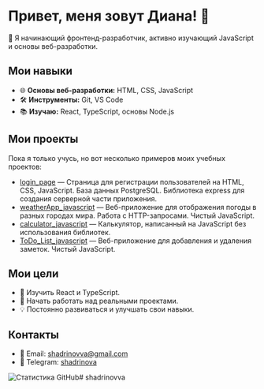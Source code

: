 # Привет, меня зовут Диана! 👋

🚀 Я начинающий фронтенд-разработчик, активно изучающий JavaScript и основы веб-разработки. 

## Мои навыки
- 🌐 **Основы веб-разработки:** HTML, CSS, JavaScript
- 🛠️ **Инструменты:** Git, VS Code
- 📚 **Изучаю:** React, TypeScript, основы Node.js

## Мои проекты
Пока я только учусь, но вот несколько примеров моих учебных проектов:
- [login_page](https://github.com/shadrinovva/login_page) — Страница для регистрации пользователей на HTML, CSS, JavaScript. База данных PostgreSQL. Библиотека express для создания серверной части приложения.
- [weatherApp_javascript](https://github.com/shadrinovva/weatherApp_javascript) — Веб-приложение для отображения погоды в разных городах мира. Работа с HTTP-запросами. Чистый JavaScript.
- [calculator_javascript](https://github.com/shadrinovva/calculator_javascript) — Калькулятор, написанный на JavaScript без использования библиотек.
- [ToDo_List_javascript](https://github.com/shadrinovva/ToDo_List_javascript) — Веб-приложение для добавления и удаления заметок. Чистый JavaScript.

## Мои цели
- 🎯 Изучить React и TypeScript.
- 🚀 Начать работать над реальными проектами.
- 💡 Постоянно развиваться и улучшать свои навыки.

## Контакты
- 📧 Email: shadrinovva@gmail.com
- 💼 Telegram: [shadrinova](https://t.me/shadrinova)

![Статистика GitHub](https://github-readme-stats.vercel.app/api?username=shadrinovva&show_icons=true&theme=dark)# shadrinovva
